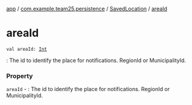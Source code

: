 [app](../../index.md) / [com.example.team25.persistence](../index.md) / [SavedLocation](index.md) / [areaId](./area-id.md)

# areaId

`val areaId: `[`Int`](https://kotlinlang.org/api/latest/jvm/stdlib/kotlin/-int/index.html)

: The id to identify the place for notifications. RegionId or MunicipalityId.

### Property

`areaId` - : The id to identify the place for notifications. RegionId or MunicipalityId.